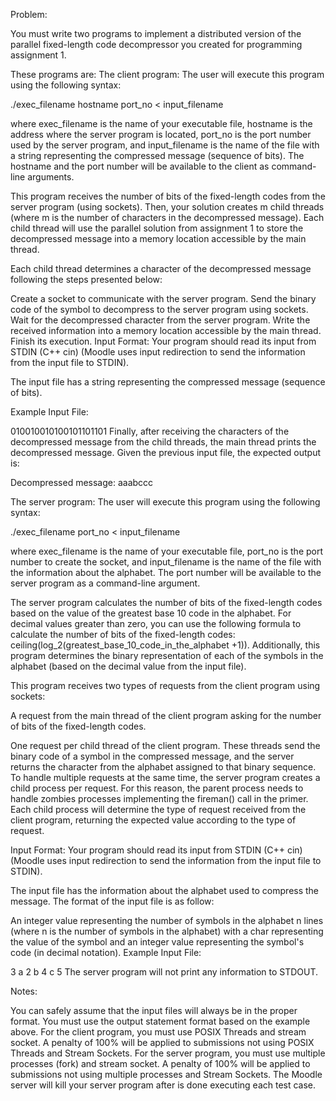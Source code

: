 Problem:

You must write two programs to implement a distributed version of the parallel fixed-length code decompressor you created for programming assignment 1.

These programs are:
The client program:
The user will execute this program using the following syntax:

./exec_filename hostname port_no < input_filename

where exec_filename is the name of your executable file, hostname is the address where the server program is located,
 port_no is the port number used by the server program, and input_filename is the name of the file with a string representing the compressed message (sequence of bits). The hostname and the port number will be available to the client as command-line arguments.

This program receives the number of bits of the fixed-length codes from the server program (using sockets). Then, your solution creates m child threads (where m is the number of characters in the decompressed message). Each child thread will use the parallel solution from assignment 1 to store the decompressed message into a memory location accessible by the main thread.

Each child thread determines a character of the decompressed message following the steps presented below:

Create a socket to communicate with the server program.
Send the binary code of the symbol to decompress to the server program using sockets. 
Wait for the decompressed character from the server program.
Write the received information into a memory location accessible by the main thread.
Finish its execution.
Input Format: Your program should read its input from STDIN (C++ cin) (Moodle uses input redirection to send the information from the input file to STDIN).

The input file has a string representing the compressed message (sequence of bits).

Example Input File:

010010010100101101101
Finally, after receiving the characters of the decompressed message from the child threads, the main thread prints the decompressed message. Given the previous input file, the expected output is:

Decompressed message: aaabccc








The server program:
The user will execute this program using the following syntax:

./exec_filename port_no < input_filename

where exec_filename is the name of your executable file, port_no is the port number to create the socket, and input_filename is the name of the file with the information about the alphabet. The port number will be available to the server program as a command-line argument.

The server program calculates the number of bits of the fixed-length codes based on the value of the greatest base 10 code in the alphabet.
For decimal values greater than zero, you can use the following formula to calculate the number of bits of the 
fixed-length codes: ceiling(log_2(greatest_base_10_code_in_the_alphabet +1)). 
Additionally, this program determines the binary representation of each of the symbols in the alphabet (based on the decimal value from the input file).











This program receives two types of requests from the client program using sockets:

A request from the main thread of the client program asking for the number of bits of the fixed-length codes.
 
One request per child thread of the client program. These threads send the binary code of a symbol in the compressed message, and the server returns the character from the alphabet assigned to that binary sequence.
To handle multiple requests at the same time, the server program creates a child process per request. For this reason, the parent process needs to handle zombies processes implementing the fireman() call in the primer. Each child process will determine the type of request received from the client program, returning the expected value according to the type of request.

Input Format: Your program should read its input from STDIN (C++ cin) (Moodle uses input redirection to send the information from the input file to STDIN).

The input file has the information about the alphabet used to compress the message. The format of the input file is as follow:

An integer value representing the number of symbols in the alphabet
n lines (where n is the number of symbols in the alphabet) with a char representing the value of the symbol and an integer value representing the symbol's code (in decimal notation).
Example Input File:

3
a 2
b 4
c 5
The server program will not print any information to STDOUT.


Notes:
 
You can safely assume that the input files will always be in the proper format.
You must use the output statement format based on the example above.
For the client program, you must use POSIX Threads and stream socket. A penalty of 100% will be applied to submissions not using POSIX Threads and Stream Sockets.
For the server program, you must use multiple processes (fork) and stream socket. A penalty of 100% will be applied to submissions not using multiple processes and Stream Sockets.
The Moodle server will kill your server program after is done executing each test case.
